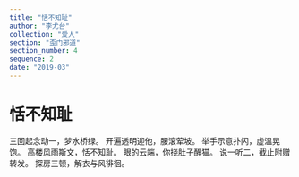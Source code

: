 ```yaml
---
title: "恬不知耻"
author: "李尤台"
collection: "爱人"
section: "歪门邪道"
section_number: 4
sequence: 2
date: "2019-03"
---
```


# 恬不知耻

三回起念动一，梦水桥绿。
开遍透明迎他，腰滚荤坡。
举手示意扑闪，虚温晃饱。
高楼风雨斯文，恬不知耻。
眼的云端，你挠肚子醒猫。
说一听二，截止附赠转发。
探房三顿，解衣与风徘徊。
